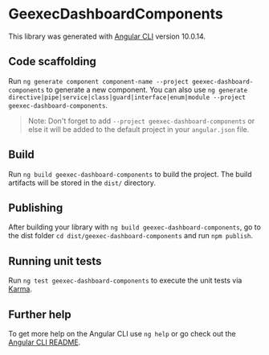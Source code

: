 # GeexecDashboardComponents

This library was generated with [Angular CLI](https://github.com/angular/angular-cli) version 10.0.14.

## Code scaffolding

Run `ng generate component component-name --project geexec-dashboard-components` to generate a new component. You can also use `ng generate directive|pipe|service|class|guard|interface|enum|module --project geexec-dashboard-components`.
> Note: Don't forget to add `--project geexec-dashboard-components` or else it will be added to the default project in your `angular.json` file. 

## Build

Run `ng build geexec-dashboard-components` to build the project. The build artifacts will be stored in the `dist/` directory.

## Publishing

After building your library with `ng build geexec-dashboard-components`, go to the dist folder `cd dist/geexec-dashboard-components` and run `npm publish`.

## Running unit tests

Run `ng test geexec-dashboard-components` to execute the unit tests via [Karma](https://karma-runner.github.io).

## Further help

To get more help on the Angular CLI use `ng help` or go check out the [Angular CLI README](https://github.com/angular/angular-cli/blob/master/README.md).
